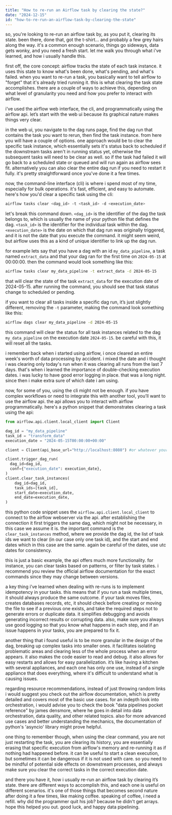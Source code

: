 ```yaml
---
title: "How to re-run an Airflow task by clearing the state?"
date: "2024-12-15"
id: "how-to-re-run-an-airflow-task-by-clearing-the-state"
---
```


so, you're looking to re-run an airflow task by, as you put it, clearing its state. been there, done that, got the t-shirt... and probably a few grey hairs along the way. it's a common enough scenario, things go sideways, data gets wonky, and you need a fresh start. let me walk you through what i've learned, and how i usually handle this.

first off, the core concept: airflow tracks the state of each task instance. it uses this state to know what's been done, what's pending, and what's failed. when you want to re-run a task, you basically want to tell airflow to "forget" that it's already tried running it. this is what clearing the task state accomplishes. there are a couple of ways to achieve this, depending on what level of granularity you need and how you prefer to interact with airflow.

i've used the airflow web interface, the cli, and programmatically using the airflow api. let’s start with the web ui because its graphical nature makes things very clear.

in the web ui, you navigate to the dag runs page, find the dag run that contains the task you want to rerun, then find the task instance. from here you will have a couple of options. one approach would be to clear the specific task instance, which essentially sets it's status back to scheduled if the downstream tasks aren't in running status yet, otherwise the subsequent tasks will need to be clear as well. so if the task had failed it will go back to a scheduled state or queued and will run again as airflow sees fit. alternatively you can also clear the entire dag run if you need to restart it fully. it's pretty straightforward once you've done it a few times.

now, the command-line interface (cli) is where i spend most of my time, especially for bulk operations. it's fast, efficient, and easy to automate. here's how you'd clear a specific task using the cli:

```bash
airflow tasks clear <dag_id> -t <task_id> -d <execution_date>
```

let's break this command down. `<dag_id>` is the identifier of the dag the task belongs to, which is usually the name of your python file that defines the dag. `<task_id>` is the identifier for the individual task within the dag. `<execution_date>` is the date on which that dag run was originally triggered, and it is not the date that you execute the command. it might seem weird, but airflow uses this as a kind of unique identifier to link up the dag run.

for example lets say that you have a dag with an id `my_data_pipeline`, a task named `extract_data` and that your dag ran for the first time on `2024-05-15` at 00:00:00. then the command would look something like this:

```bash
airflow tasks clear my_data_pipeline -t extract_data -d 2024-05-15
```

that will clear the state of the task `extract_data` for the execution date of 2024-05-15. after running the command, you should see that task status change to scheduled or pending.

if you want to clear all tasks inside a specific dag run, it’s just slightly different, removing the `-t` parameter, making the command look something like this:

```bash
airflow dags clear my_data_pipeline -d 2024-05-15
```

this command will clear the status for all task instances related to the dag `my_data_pipeline` on the execution date `2024-05-15`. be careful with this, it will reset all the tasks.

i remember back when i started using airflow, i once cleared an entire week's worth of data processing by accident. i mixed the date and i thought i was clearing only today's run when it was clearing all runs from the last 7 days. that's when i learned the importance of double-checking execution dates. i was lucky to have good error logging in place. that was a long night. since then i make extra sure of which date i am using.

now, for some of you, using the cli might not be enough. if you have complex workflows or need to integrate this with another tool, you’ll want to use the airflow api. the api allows you to interact with airflow programmatically. here's a python snippet that demonstrates clearing a task using the api:

```python
from airflow.api.client.local_client import Client

dag_id = "my_data_pipeline"
task_id = "transform_data"
execution_date = "2024-05-15T00:00:00+00:00"

client = Client(api_base_url="http://localhost:8080") #or whatever your airflow server runs on

client.trigger_dag_run(
  dag_id=dag_id,
  conf={"execution_date": execution_date},
)
client.clear_task_instances(
    dag_id=dag_id,
    task_ids=[task_id],
    start_date=execution_date,
    end_date=execution_date,
)

```

this python code snippet uses the `airflow.api.client.local_client` to connect to the airflow webserver via the api. after establishing the connection it first triggers the same dag, which might not be necessary, in this case we assume it is. the important command is the `clear_task_instances` method, where we provide the dag id, the list of task ids we want to clear (in our case only one task id), and the start and end dates which in this case are the same. again be careful of the dates, use utc dates for consistency.

this is just a basic example, the api offers much more functionality. for instance, you can clear tasks based on patterns, or filter by task states. i recommend you review the official airflow documentation for the exact commands since they may change between versions.

a key thing i’ve learned when dealing with re-runs is to implement idempotency in your tasks. this means that if you run a task multiple times, it should always produce the same outcome. if your task moves files, creates databases records, etc, it should check before creating or moving the file to see if a previous one exists, and take the required steps not to generate errors or duplicate data. it simplifies debugging and avoids generating incorrect results or corrupting data. also, make sure you always use good logging so that you know what happens in each step, and if an issue happens in your tasks, you are prepared to fix it.

another thing that i found useful is to be more granular in the design of the dag, breaking up complex tasks into smaller ones. it facilitates isolating problematic areas and clearing less of the whole process when an error appears. it also makes the code easier to read and debug. it also allows for easy restarts and allows for easy parallelization. it’s like having a kitchen with several appliances, and each one has only one use, instead of a single appliance that does everything, where it's difficult to understand what is causing issues.

regarding resource recommendations, instead of just throwing random links i would suggest you check out the airflow documentation, which is pretty detailed and covers most of the basic use cases. for an indepth look into orchestration, i would advise you to check the book "data pipelines pocket reference" by james densmore, where he goes in detail into data orchestration, data quality, and other related topics. also for more advanced use cases and better understanding the mechanics, the documentation of python's 'asyncio' library might prove helpful.

one thing to remember though, when using the clear command, you are not just restarting the task, you are clearing its history, you are essentially erasing that specific execution from airflow's memory and re-running it as if nothing had happened before. it can be useful to start a clean execution, but sometimes it can be dangerous if it is not used with care. so you need to be mindful of potential side effects on downstream processes, and always make sure you clear the correct tasks in the correct execution date.

and there you have it, how i usually re-run an airflow task by clearing it’s state. there are different ways to accomplish this, and each one is useful on different scenarios. it's one of those things that becomes second nature after doing it a few times, like making coffee. speaking of coffee, i need a refill. why did the programmer quit his job? because he didn't get arrays. hope this helped you out. good luck, and happy data pipelining.
